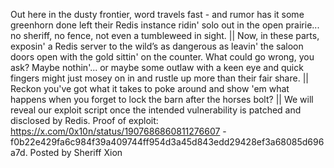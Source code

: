 Out here in the dusty frontier, word travels fast - and rumor has it some greenhorn done left their Redis instance ridin' solo out in the open prairie... no sheriff, no fence, not even a tumbleweed in sight. || Now, in these parts, exposin' a Redis server to the wild’s as dangerous as leavin' the saloon doors open with the gold sittin' on the counter. What could go wrong, you ask? Maybe nothin'... or maybe some outlaw with a keen eye and quick fingers might just mosey on in and rustle up more than their fair share. || Reckon you've got what it takes to poke around and show 'em what happens when you forget to lock the barn after the horses bolt? || We will reveal our exploit script once the intended vulnerability is patched and disclosed by Redis. Proof of exploit: https://x.com/0x10n/status/1907686860811276607 - f0b22e429fa6c984f39a409744ff954d3a45d843edd29428ef3a68085d696a7d.
Posted by Sheriff Xion
